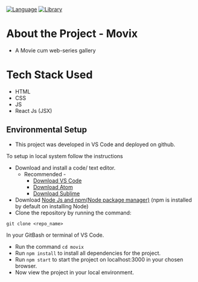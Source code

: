 

[![Language](https://img.shields.io/badge/Language-Javascript-brightgreen.svg?style=flat)](https://www.javascript.com/)
[![Library](https://img.shields.io/badge/Library-Reactjs-red.svg?style=flat)](https://reactjs.org/)

# About the Project - Movix
- A Movie cum web-series gallery

# Tech Stack Used
- HTML
- CSS
- JS
- React Js (JSX)

## Environmental Setup
- This project was developed in VS Code and deployed on github.

To setup in local system follow the instructions
- Download and install a code/ text editor.
  - Recommended -
    - [Download VS Code](https://code.visualstudio.com/download)
    - [Download Atom](https://atom.io/)
    - [Download Sublime](https://www.sublimetext.com/3)
- Download [Node Js and npm(Node package manager)](https://nodejs.org/en/) (npm is installed by default on installing Node)
- Clone the repository by running the command:
```
git clone <repo_name>
```
In your GitBash or terminal of VS Code.
- Run the command `cd movix`
- Run `npm install` to install all dependencies for the project.
- Run `npm start` to start the project on localhost:3000 in your chosen browser.
- Now view the project in your local environment.
